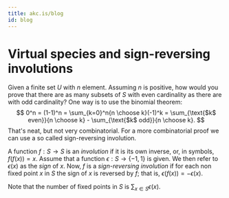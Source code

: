 ```yaml
---
title: akc.is/blog
id: blog
---
```


# Virtual species and sign-reversing involutions

<div class="blog">

Given a finite set $U$ with $n$ element. Assuming $n$ is positive, how
would you prove that there are as many subsets of $S$ with even
cardinality as there are with odd cardinality? One way is to use the
binomial theorem:
$$
0^n = (1-1)^n = \sum_{k=0}^n{n \choose k}(-1)^k
    = \sum_{\text{$k$ even}}{n \choose k} - \sum_{\text{$k$ odd}}{n \choose k}.
$$
That's neat, but not very combinatorial. For a more combinatorial proof
we can use a so called sign-reversing involution.

A function $f:S\to S$ is an *involution* if it is its own inverse, or,
in symbols, $f(f(x))=x$. Assume that a function $\epsilon:S\to\{-1,1\}$
is given. We then refer to $\epsilon(x)$ as the *sign* of $x$. Now, $f$
is a *sign-reversing involution* if for each non fixed point $x$ in $S$
the sign of $x$ is reversed by $f$; that is,
$\epsilon(f(x))=-\epsilon(x)$.

Note that the number of fixed points in $S$ is
$\sum_{x\in S}\epsilon(x)$.


</div>
